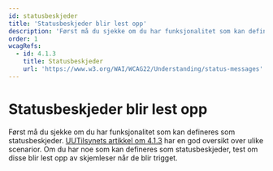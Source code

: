 ```yaml
---
id: statusbeskjeder
title: 'Statusbeskjeder blir lest opp'
description: 'Først må du sjekke om du har funksjonalitet som kan defineres som statusbeskjeder. [UUTilsynets artikkel om 4.1.3](https://www.uutilsynet.no/wcag-standarden/413-statusbeskjeder-niva-aa/152) har en god oversikt over ulike scenarior. Om du har noe som kan defineres som statusbeskjeder, test om disse blir lest opp av skjemleser når de blir trigget.'
order: 1
wcagRefs:
  - id: 4.1.3
    title: Statusbeskjeder
    url: 'https://www.w3.org/WAI/WCAG22/Understanding/status-messages'
---
```


# Statusbeskjeder blir lest opp

Først må du sjekke om du har funksjonalitet som kan defineres som statusbeskjeder. [UUTilsynets artikkel om 4.1.3](https://www.uutilsynet.no/wcag-standarden/413-statusbeskjeder-niva-aa/152) har en god oversikt over ulike scenarior. Om du har noe som kan defineres som statusbeskjeder, test om disse blir lest opp av skjemleser når de blir trigget.

